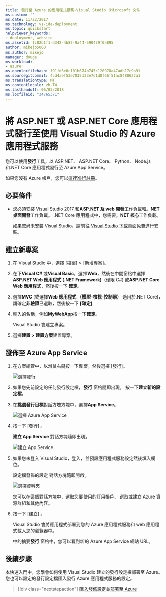 ```yaml
---
title: 發行至 Azure 的應用程式服務-Visual Studio |Microsoft 文件
ms.custom: ''
ms.date: 11/22/2017
ms.technology: vs-ide-deployment
ms.topic: quickstart
helpviewer_keywords:
- deployment, website
ms.assetid: fc82b1f1-d342-4b82-9a44-590479f0a895
author: mikejo5000
ms.author: mikejo
manager: douge
ms.workload:
- azure
ms.openlocfilehash: f91fd6e8c101b674b745c120978a47adb17c9b91
ms.sourcegitcommit: 4cd4aef53e7035d23e7d1d0f66f51ac8480622a1
ms.translationtype: MT
ms.contentlocale: zh-TW
ms.lasthandoff: 06/05/2018
ms.locfileid: "34765371"
---
```

# <a name="publish-an-aspnet-or-aspnet-core-app-to-azure-app-service-using-visual-studio"></a>將 ASP.NET 或 ASP.NET Core 應用程式發行至使用 Visual Studio 的 Azure 應用程式服務

您可以使用**發行**工具，以 ASP.NET、 ASP.NET Core、 Python、 Node.js 和.NET Core 應用程式發行至 Azure App Service。

如果您沒有 Azure 帳戶，您可以[這裡進行註冊](https://azure.microsoft.com/free/?ref=microsoft.com&utm_source=microsoft.com&utm_medium=doc&utm_campaign=visualstudio)。

## <a name="prerequisites"></a>必要條件

* 您必須安裝 Visual Studio 2017 和**ASP.NET 及 web 開發**工作負載和。**NET 桌面開發**工作負載。 .NET Core 應用程式中，您需要。**NET 核心**工作負載。

    如果您尚未安裝 Visual Studio，請前往 [Visual Studio 下載](https://www.visualstudio.com/downloads/?utm_medium=microsoft&utm_source=docs.microsoft.com&utm_campaign=button+cta&utm_content=download+vs2017)頁面免費進行安裝。

## <a name="create-a-new-project"></a>建立新專案 

1. 在 Visual Studio 中，選擇 [檔案] > [新增專案]。

1. 在下**Visual C#** 或**Visual Basic**，選擇**Web**，然後在中間窗格中選擇  **ASP.NET Web 應用程式 (.NET Framework)**（僅限 C#) 或**ASP.NET Core Web 應用程式**，然後按一下 **確定**。

1. 選擇**MVC** (或選擇**Web 應用程式 （模型-檢視-控制器）** 適用於.NET Core)，請確定**非驗證**已選取，然後按一下 **[確定]**.

1. 輸入的名稱，例如**MyWebApp**按一下**確定**。

    Visual Studio 會建立專案。

1. 選擇**建置 > 建置方案**建置專案。

## <a name="publish-to-azure-app-service"></a>發佈至 Azure App Service

1. 在方案總管中，以滑鼠右鍵按一下專案，然後選擇 [發行]。

    ![選擇發行](../deployment/media/quickstart-publish-aspnet.png "選擇發行")

1. 如果您先前設定的任何發行設定檔，**發行** 窗格隨即出現。 按一下**建立新的設定檔**。

1. 在**挑選發行目標**對話方塊方塊中，選擇**App Service**。

    ![選擇 Azure App Service](../deployment/media/quickstart-publish-azure.png "選擇 Azure App Service")

1. 按一下 [發行] 。

    **建立 App Service**  對話方塊隨即出現。

    ![建立 App Service](../deployment/media/quickstart-publish-settings-app-service.png "建立 Azure App Service")
    
1. 如果您未登入 Visual Studio，登入，並預設應用程式服務設定然後填入欄位。

    設定檔發佈的設定 對話方塊隨即開啟。

    ![選擇資料夾](../deployment/media/quickstart-publish-settings-web.png "選擇資料夾")

    您可以在這個對話方塊中，選取您要使用的訂用帳戶、 選取或建立 Azure 資源群組和其他內容。

1. 按一下 [建立] 。

    Visual Studio 會將應用程式部署到您的 Azure 應用程式服務和 web 應用程式載入您的瀏覽器中。

    中的摘要**發行** 窗格中，您可以看到新的 Azure App Service 網站 URL。

## <a name="next-steps"></a>後續步驟

本快速入門中，您學會如何使用 Visual Studio 建立的發行設定檔部署至 Azure。 您也可以設定的發行設定檔匯入發行 Azure 應用程式服務的設定。

> [!div class="nextstepaction"]
> [匯入發佈設定並部署至 Azure](tutorial-import-publish-settings-azure.md)
